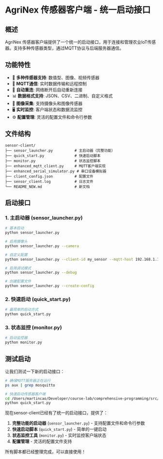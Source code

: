 # AgriNex 传感器客户端 - 统一启动接口

## 概述

AgriNex 传感器客户端提供了一个统一的启动接口，用于连接和管理农业IoT传感器。支持多种传感器类型，通过MQTT协议与后端服务器通信。

## 功能特性

- 🔌 **多种传感器支持**: 数值型、图像、视频传感器
- 📡 **MQTT通信**: 实时数据传输和远程控制
- 🔄 **自动重连**: 网络断开后自动重新连接
- 📊 **数据格式支持**: JSON、CSV、二进制、自定义格式
- 📸 **图像采集**: 支持摄像头和图像传感器
- 🖥️ **实时监控**: 客户端状态和数据流监控
- ⚙️ **配置管理**: 灵活的配置文件和命令行参数

## 文件结构

```
sensor-client/
├── sensor_launcher.py          # 主启动器（完整功能）
├── quick_start.py              # 快速启动脚本
├── monitor.py                  # 状态监控脚本
├── enhanced_mqtt_client.py     # MQTT客户端实现
├── enhanced_serial_simulator.py # 串口设备模拟器
├── client_config.json          # 配置文件
├── sensor_client.log           # 日志文件
└── README_NEW.md               # 新文档
```

## 启动接口

### 1. 主启动器 (sensor_launcher.py)

```bash
# 基本启动
python sensor_launcher.py

# 启用摄像头
python sensor_launcher.py --camera

# 自定义配置
python sensor_launcher.py --client-id my_sensor --mqtt-host 192.168.1.100

# 启用调试模式
python sensor_launcher.py --debug

# 创建配置文件
python sensor_launcher.py --create-config
```

### 2. 快速启动 (quick_start.py)

```bash
# 最简单的启动方式
python quick_start.py
```

### 3. 状态监控 (monitor.py)

```bash
# 启动监控器
python monitor.py
```

## 测试启动

让我们测试一下新的启动接口：

```bash
# 确保MQTT服务器正在运行
ps aux | grep mosquitto

# 快速启动传感器客户端
cd /Users/martincao/Developer/course-lab/comprehensive-programming/src/AgriNex/sensor-client
python quick_start.py
```

现在sensor-client已经有了统一的启动接口，提供了：

1. **完整功能的启动器** (`sensor_launcher.py`) - 支持配置文件和命令行参数
2. **快速启动脚本** (`quick_start.py`) - 简单的一键启动
3. **状态监控工具** (`monitor.py`) - 实时监控客户端状态
4. **配置管理** - 灵活的配置文件支持

所有脚本都已经整理完成，可以直接使用！
